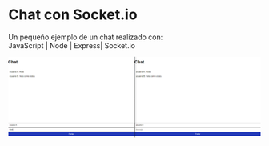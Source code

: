 # Chat con Socket.io
Un pequeño ejemplo de un chat realizado con: <br>
JavaScript | Node | Express| Socket.io

![Chat Terminado](public/img/Chat.png)


